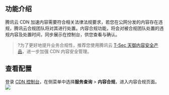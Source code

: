 
## 功能介绍
腾讯云 CDN 加速内容需要符合相关法律法规要求，若您在公网分发的内容存在违规，腾讯云合规团队将对其进行处置。内容合规功能，将会对被合规团队处置的违规内容及处置时间，同步展示在控制台，供您查看与确认。

>?为了更好地提升业务合规性，推荐您使用腾讯云 [T-Sec 天御内容安全产品](https://cloud.tencent.com/product/ims)，进一步加强 CDN 内容安全管理。


## 查看配置
登录 [CDN 控制台](https://console.cloud.tencent.com/cdn)，在侧菜单中选择**服务查询** > **内容合规**，进入内容合规页面。
![](https://main.qcloudimg.com/raw/810ae33034a112b40c7f0793495d2cfe.png)

